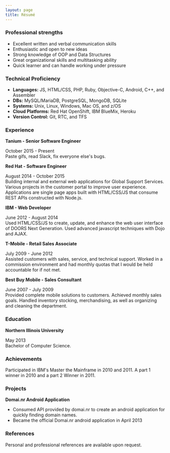 ```yaml
---
layout: page
title: Résumé
---
```


###  Professional strengths

- Excellent written and verbal communication skills
- Enthusiastic and open to new ideas
- Strong knowledge of OOP and Data Structures
- Great organizational skills and multitasking ability
- Quick learner and can handle working under pressure

### Technical Proficiency

- **Languages:** JS, HTML/CSS, PHP, Ruby, Objective-C, Android, C++, and Assembler
- **DBs:** MySQL/MariaDB, PostgreSQL, MongoDB, SQLite
- **Systems:** Unix, Linux, Windows, Mac OS, and z/OS
- **Cloud Platforms:** Red Hat OpenShift, IBM BlueMix, Heroku
- **Version Control:** Git, RTC, and TFS

### Experience

**Tanium - Senior Software Engineer**

October 2015 - Present  
Paste gifs, read Slack, fix everyone else's bugs.

**Red Hat - Software Engineer**

August 2014 - October 2015  
Building internal and external web applications for Global Support Services. Various projects in the customer portal to improve user experience. Applications are single page apps built with HTML/CSS/JS that consume REST APIs constructed with Node.js. 

**IBM - Web Developer**

June 2012 - August 2014  
Used HTML/CSS/JS to create, update, and enhance the web user interface of DOORS Next Generation. Used advanced javascript techniques with Dojo and AJAX.

**T-Mobile - Retail Sales Associate**

July 2009 - June 2012  
Assisted customers with sales, service, and technical support. Worked in a commission environment and had monthly quotas that I would be held accountable for if not met.

**Best Buy Mobile - Sales Consultant**

June 2007 - July 2009  
Provided complete mobile solutions to customers. Achieved monthly sales goals. Handled inventory stocking, merchandising, as well as organizing and cleaning the department.

### Education

**Northern Illinois University**

May 2013  
Bachelor of Computer Science.

### Achievements

Participated in IBM's Master the Mainframe in 2010 and 2011. A part 1 winner in 2010 and a part 2 Winner in 2011.

### Projects

**Domai.nr Android Application**

- Consumed API provided by domai.nr to create an android application for quickly finding domain names.
- Became the official Domai.nr android application in April 2013

### References

Personal and professional references are available upon request.

